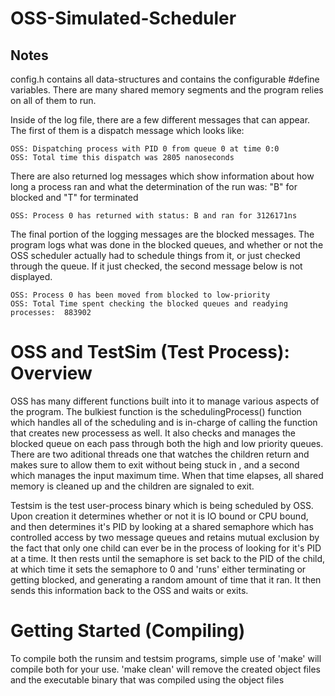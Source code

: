 # OSS-Simulated-Scheduler

## Notes

config.h contains all data-structures and contains the configurable #define 
variables. There are many shared memory segments and the program relies on 
all of them to run.

Inside of the log file, there are a few different messages that can appear.
The first of them is a dispatch message which looks like:

    OSS: Dispatching process with PID 0 from queue 0 at time 0:0
    OSS: Total time this dispatch was 2805 nanoseconds

There are also returned log messages which show information about how
long a process ran and what the determination of the run was: "B" for blocked
and "T" for terminated

    OSS: Process 0 has returned with status: B and ran for 3126171ns

The final portion of the logging messages are the blocked messages. 
The program logs what was done in the blocked queues, and whether or not
the OSS scheduler actually had to schedule things from it, or just checked
through the queue. If it just checked, the second message below is not displayed.

    OSS: Process 0 has been moved from blocked to low-priority
    OSS: Total Time spent checking the blocked queues and readying processes:  883902


# OSS and TestSim (Test Process): Overview

OSS has many different functions built into it to manage various aspects of 
the program. The bulkiest function is the schedulingProcess() function which
handles all of the scheduling and is in-charge of calling the function that creates
new processess as well. It also checks and manages the blocked queue on each pass
through both the high and low priority queues. There are two aditional threads 
one that watches the children return and makes sure to allow them to exit without
being stuck in <destruc>, and a second which manages the input maximum time. When that
time elapses, all shared memory is cleaned up and the children are signaled to exit.

Testsim is the test user-process binary which is being scheduled by OSS. Upon creation it
determines whether or not it is IO bound or CPU bound, and then determines it's PID
by looking at a shared semaphore which has controlled access by two message queues and 
retains mutual exclusion by the fact that only one child can ever be in the process of
looking for it's PID at a time. It then rests until the semaphore is set back to the 
PID of the child, at which time it sets the semaphore to 0 and 'runs' either terminating 
or getting blocked, and generating a random amount of time that it ran. It then sends this
information back to the OSS and waits or exits.


# Getting Started (Compiling)

To compile both the runsim and testsim programs, simple use of 'make'
will compile both for your use. 'make clean' will remove the created object files and the
executable binary that was compiled using the object files
